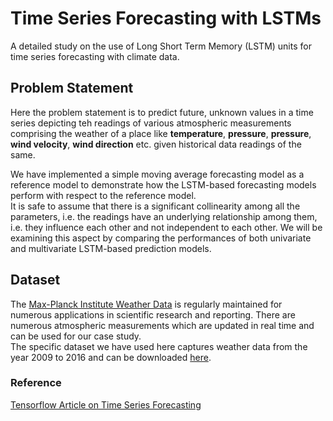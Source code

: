 # Time Series Forecasting with LSTMs
A detailed study on the use of Long Short Term Memory (LSTM) units for time series forecasting with climate data.

## Problem Statement

Here the problem statement is to predict future, unknown values in a time series depicting teh readings of various atmospheric measurements comprising the weather of a place like **temperature**, **pressure**, **pressure**, **wind velocity**, **wind direction** etc. given historical data readings of the same. 

We have implemented a simple moving average forecasting model as a reference model to demonstrate how the LSTM-based forecasting models perform with respect to the reference model. </br>
It is safe to assume that there is a significant collinearity among all the parameters, i.e. the readings have an underlying relationship among them, i.e. they influence each other and not independent to each other. We will be examining this aspect by comparing the performances of both univariate and multivariate LSTM-based prediction models. 

## Dataset

The [Max-Planck Institute Weather Data](https://www.bgc-jena.mpg.de/wetter/) is regularly maintained for numerous applications in scientific research and reporting. There are numerous atmospheric measurements which are updated in real time and can be used for our case study. </br>
The specific dataset we have used here captures weather data from the year 2009 to 2016 and can be downloaded [here](https://storage.googleapis.com/tensorflow/tf-keras-datasets/jena_climate_2009_2016.csv.zip).

### Reference

[Tensorflow Article on Time Series Forecasting](https://www.tensorflow.org/tutorials/structured_data/time_series)
